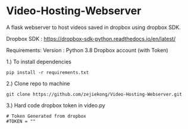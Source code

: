 # Video-Hosting-Webserver
A flask webserver to host videos saved in dropbox using dropbox SDK.

Dropbox SDK : https://dropbox-sdk-python.readthedocs.io/en/latest/

Requirements:
Version : Python 3.8
Dropbox account (with Token)

1.) To install dependencies

``` pip install -r requirements.txt ```

2.) Clone repo to machine

``` git clone https://github.com/zejiekong/Video-Hosting-Webserver.git ```

3.) Hard code dropbox token in video.py

```
# Token Generated from dropbox
#TOKEN = ""
```
